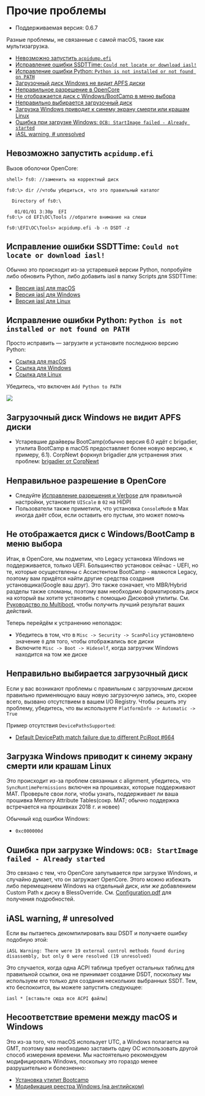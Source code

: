 # Прочие проблемы

* Поддерживаемая версия: 0.6.7

Разные проблемы, не связанные с самой macOS, такие как мультизагрузка.

* [Невозможно запустить `acpidump.efi`](#невозможно-запустить-acpidump-efi)
* [Исправление ошибки SSDTTime: `Could not locate or download iasl!`](#исправление-ошибки-ssdttime-could-not-locate-or-download-iasl)
* [Исправление ошибки Python: `Python is not installed or not found on PATH`](#исправление-ошибки-python-python-is-not-installed-or-not-found-on-path)
* [Загрузочный диск Windows не видит APFS диски](#загрузочныи-диск-windows-не-видит-apfs-диски)
* [Неправильное разрешение в OpenCore](#неправильное-разрешение-в-opencore)
* [Не отображается диск с Windows/BootCamp в меню выбора](#не-отображается-диск-с-windows-bootcamp-в-меню-выбора)
* [Неправильно выбирается загрузочный диск](#неправильно-выбирается-загрузочныи-диск)
* [Загрузка Windows приводит к синему экрану смерти или крашам Linux](#загрузка-windows-приводит-к-синему-экрану-смерти-или-крашам-linux)
* [Ошибка при загрузке Windows: `OCB: StartImage failed - Already started`](#ошибка-при-загрузке-windows-ocb-startimage-failed-already-started)
* [iASL warning, # unresolved](#iasl-warning-unresolved)

## Невозможно запустить `acpidump.efi`

Вызов оболочки OpenCore:

```
shell> fs0: //заменить на корректный диск

fs0:\> dir //чтобы убедиться, что это правильный каталог

  Directory of fs0:\

   01/01/01 3:30p  EFI
fs0:\> cd EFI\OC\Tools //обратите внимание на слеши

fs0:\EFI\OC\Tools> acpidump.efi -b -n DSDT -z
```

## Исправление ошибки SSDTTime: `Could not locate or download iasl!`

Обычно это происходит из-за устаревшей версии Python, попробуйте либо обновить Python, либо добавить iasl в папку Scripts для SSDTTime:

* [Версия iasl для macOS](https://bitbucket.org/RehabMan/acpica/downloads/iasl.zip)
* [Версия iasl для Windows](https://acpica.org/downloads/binary-tools)
* [Версия iasl для Linux](http://amdosx.kellynet.nl/iasl.zip)

## Исправление ошибки Python: `Python is not installed or not found on PATH`

Просто исправить — загрузите и установите последнюю версию Python:

* [Ссылка для macOS](https://www.python.org/downloads/macos)
* [Ссылка для Windows](https://www.python.org/downloads/windows/)
* [Ссылка для Linux](https://www.python.org/downloads/source/)

Убедитесь, что включен `Add Python to PATH`

![](../../../img/troubleshooting/troubleshooting-md/python-path.png)

## Загрузочный диск Windows не видит APFS диски

* Устаревшие драйверы BootCamp(обычно версия 6.0 идёт с brigadier, утилита BootCamp в macOS предоставляет более новую версию, к примеру, 6.1). CorpNewt форкнул brigadier для устранения этих проблем: [brigadier от CorpNewt](https://github.com/corpnewt/brigadier)

## Неправильное разрешение в OpenCore

* Следуйте [Исправление разрешения и Verbose](https://dortania.github.io/OpenCore-Post-Install/cosmetic/verbose.html) для правильной настройки, установите `UIScale` в `02` на HiDPI
* Пользователи также приметили, что установка `ConsoleMode` в Max иногда даёт сбои, если оставить его пустым, это может помочь

## Не отображается диск с Windows/BootCamp в меню выбора

Итак, в OpenCore, мы подметим, что Legacy установка Windows не поддерживается, только UEFI. Большинство установок сейчас - UEFI, но те, которые осуществлены с Ассистентом BootCamp - являются Legacy, поэтому вам придётся найти другие средства создания установщика(Google ваш друг). Это также означает, что MBR/Hybrid разделы также сломаны, поэтому вам необходимо форматировать диск на который вы хотите установить с помощью Дисковой утилиты. См. [Руководство по Multiboot](https://hackintosh-multiboot.gitbook.io/hackintosh-multiboot/), чтобы получить лучший результат ваших действий.

Теперь перейдём к устранению неполадок:

* Убедитесь в том, что в `Misc -> Security -> ScanPolicy` установлено значение `0` для того, чтобы отображались все диски
* Включите `Misc -> Boot -> Hideself`, когда загрузчик Windows находится на том же диске

## Неправильно выбирается загрузочный диск

Если у вас возникают проблемы с правильным с загрузочным диском правильно применяющую вашу новую загрузочную запись, это, скорее всего, вызвано отсутствием в вашем I/O Registry. Чтобы решить эту проблему, убедитесь, что вы используете `PlatformInfo -> Automatic -> True`

Пример отсутствия `DevicePathsSupported`:

* [Default DevicePath match failure due to different PciRoot #664](https://github.com/acidanthera/bugtracker/issues/664#issuecomment-663873846)

## Загрузка Windows приводит к синему экрану смерти или крашам Linux

Это происходит из-за проблем связанных с alignment, убедитесь, что `SyncRuntimePermissions` включен на прошивках, которые поддерживают MAT. Проверьте свои логи, чтобы узнать, поддерживает ли ваша прошивка Memory Attribute Tables(сокр. MAT; обычно поддержка встречается на прошивках 2018 г. и новее)

Обычный код ошибки Windows:

* `0xc000000d`

## Ошибка при загрузке Windows: `OCB: StartImage failed - Already started`

Это связано с тем, что OpenCore запутывается при загрузке Windows, и случайно думает, что он загружает OpenCore. Этого можно избежать либо перемещением Windows на отдельный диск, *или же* добавлением Custom Path к диску в BlessOverride. См. [Configuration.pdf](https://github.com/acidanthera/OpenCorePkg/blob/master/Docs/Configuration.pdf) для получения подробностей.

## iASL warning, # unresolved

Если вы пытаетесь декомпилировать ваш DSDT и получаете ошибку подобную этой:

```
iASL Warning: There were 19 external control methods found during disassembly, but only 0 were resolved (19 unresolved)
```

Это случается, когда одна ACPI таблица требует остальных таблиц для правильной ссылки, она не принимает создание DSDT, поскольку мы используем его только для создания нескольких выбранных SSDT. Тем, кто беспокоится, вы можете запустить следующее:

```
iasl * [вставьте сюда все ACPI файлы]
```

## Несоответствие времени между macOS и Windows

Это из-за того, что macOS использует UTC, а Windows полагается на GMT, поэтому вам необходимо заставить одну ОС использовать другой способ измерения времени. Мы настоятельно рекомендуем модифицировать Windows, поскольку это гораздо менее разрушительно и болезненно:

* [Установка утилит Bootcamp](https://dortania.github.io/OpenCore-Post-Install/multiboot/bootcamp.html)
* [Модификация реестра Windows (на английском)](https://superuser.com/q/494432)
